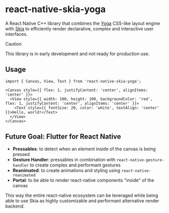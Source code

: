 # react-native-skia-yoga

A React Native C++ library that combines the [Yoga](https://www.yogalayout.dev/) CSS-like layout engine with [Skia](https://shopify.github.io/react-native-skia/) to efficiently render declarative, complex and interactive user interfaces.

> [!CAUTION]
> This library is in early development and not ready for production use.

## Usage

```tsx
import { Canvas, View, Text } from 'react-native-skia-yoga';

<Canvas style={{ flex: 1, justifyContent: 'center', alignItems: 'center' }}>
  <View style={{ width: 100, height: 100, backgroundColor: 'red', flex: 1, justifyContent: 'center', alignItems: 'center' }}>
    <Text style={{ fontSize: 20, color: 'white', textAlign: 'center' }}>Hello, world!</Text>
  </View>
</Canvas>
```

## Future Goal: Flutter for React Native

- **Pressables**: to detect when an element inside of the canvas is being pressed
- **Gesture Handler**: pressables in combination with `react-native-gesture-handler` to create complex and performant gestures 
- **Reanimated**: to create animations and styling using `react-native-reanimated`
- **Portal**: to be able to render react-native components "inside" of the canvas

This way the entire react-native ecosystem can be leveraged while being able to use Skia as highly customizable and performant alternative render backend.
